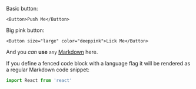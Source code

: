 Basic button:

    <Button>Push Me</Button>

Big pink button:

    <Button size="large" color="deeppink">Lick Me</Button>

And you _can_ **use** `any` [Markdown](http://daringfireball.net/projects/markdown/) here.

If you define a fenced code block with a language flag it will be rendered as a regular Markdown code snippet:

```javascript
import React from 'react'
```
